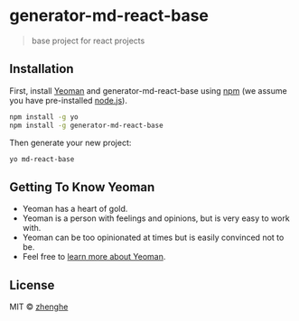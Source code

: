 # generator-md-react-base
> base project for react projects

## Installation

First, install [Yeoman](http://yeoman.io) and generator-md-react-base using [npm](https://www.npmjs.com/) (we assume you have pre-installed [node.js](https://nodejs.org/)).

```bash
npm install -g yo
npm install -g generator-md-react-base
```

Then generate your new project:

```bash
yo md-react-base
```

## Getting To Know Yeoman

 * Yeoman has a heart of gold.
 * Yeoman is a person with feelings and opinions, but is very easy to work with.
 * Yeoman can be too opinionated at times but is easily convinced not to be.
 * Feel free to [learn more about Yeoman](http://yeoman.io/).

## License

MIT © [zhenghe](https://github.com/ZhengHe-MD)
